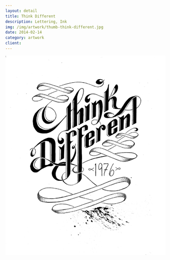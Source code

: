 ```yaml
---
layout: detail
title: Think Different
description: Lettering, Ink
img: /img/artwork/thumb-think-different.jpg
date: 2014-02-14
category: artwork
client:
---
```

![Think Different](/img/artwork/Think-Different-1200w.jpg)